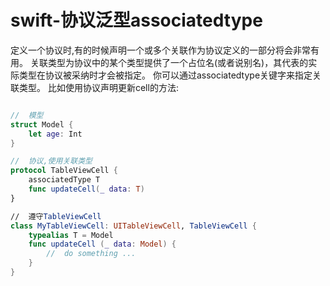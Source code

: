# swift-协议泛型associatedtype

定义一个协议时,有的时候声明一个或多个关联作为协议定义的一部分将会非常有用。
关联类型为协议中的某个类型提供了一个占位名(或者说别名)，其代表的实际类型在协议被采纳时才会被指定。
你可以通过associatedtype关键字来指定关联类型。
比如使用协议声明更新cell的方法:

``` swift

//	模型
struct Model {
	let age: Int
}

//	协议,使用关联类型
protocol TableViewCell {
	associatedType T
	func updateCell(_ data: T)
}

//	遵守TableViewCell
class MyTableViewCell: UITableViewCell, TableViewCell {
	typealias T = Model
	func updateCell (_ data: Model) {
		//	do something ...
	}
}

```
